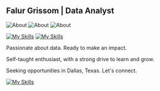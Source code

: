 ## Falur Grissom | Data Analyst
![About](https://img.shields.io/badge/currently-Online-brightgreen)
![About](https://img.shields.io/badge/playing-DiabloIV-red)
![About](https://img.shields.io/badge/coding-Python-blue)

[![My Skills](https://skillicons.dev/icons?i=linkedin)](https://www.linkedin.com/in/falurg)
[![My Skills](https://skillicons.dev/icons?i=discord)](https://discord.com/users/falurg)

Passionate about data. Ready to make an impact.

Self-taught enthusiast, with a strong drive to learn and grow.

Seeking opportunities in Dallas, Texas. Let's connect.

[![My Skills](https://skillicons.dev/icons?i=py)](https://skillicons.dev)

<!--
**falurg/falurg** is a ✨ _special_ ✨ repository because its `README.md` (this file) appears on your GitHub profile.

Here are some ideas to get you started:

- 🔭 I’m currently working on ...
- 🌱 I’m currently learning ...
- 👯 I’m looking to collaborate on ...
- 🤔 I’m looking for help with ...
- 💬 Ask me about ...
- 📫 How to reach me: ...
- 😄 Pronouns: ...
- ⚡ Fun fact: ...
-->
